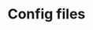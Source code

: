 ---
lang: en
layout: doc
permalink: /doc/config-files/
redirect_from:
- /en/doc/config-files/
- /doc/ConfigFiles/
- /doc/UserDoc/ConfigFiles/
- /wiki/UserDoc/ConfigFiles/
redirect_to: https://doc.qubes-os.org/en/latest/user/advanced-topics/config-files.html
ref: 180
title: Config files
---